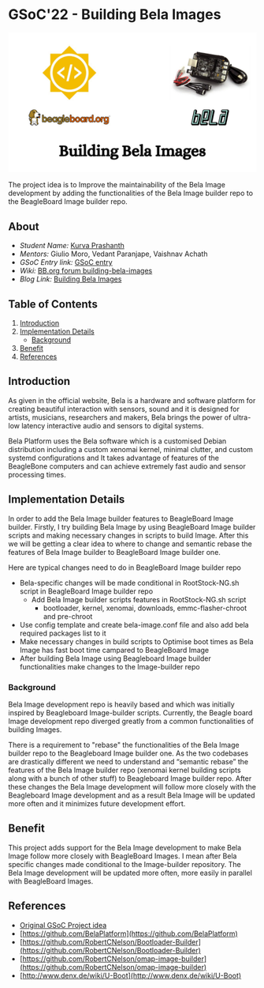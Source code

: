 # GSoC'22 - Building Bela Images

![intro](photos/photo6100226193669337986.jpg)

The project idea is to Improve the maintainability of the Bela Image development by adding the functionalities of the Bela Image builder repo to the BeagleBoard Image builder repo. 

## About
- _Student Name:_ [Kurva Prashanth](https://krvprashanth.in)
- _Mentors:_ Giulio Moro, Vedant Paranjape, Vaishnav Achath
- _GSoC Entry link:_ [GSoC entry](https://summerofcode.withgoogle.com/programs/2022/projects/ykkMkxcR)
- _Wiki:_ [BB.org forum building-bela-images](https://forum.beagleboard.org/t/building-bela-images/32104)
- _Blog Link:_ [Building Bela Images](https://krvprashanth.in/gsoc2022/) <br>

## Table of Contents
1. [Introduction](#intro)
2. [Implementation Details](#implementation)
	- [Background](#background)
3. [Benefit](#benefit)
4. [References](#ref)

## Introduction <a name="intro"></a>
As given in the official website, Bela is a hardware and software platform for creating beautiful interaction with sensors, sound and it is designed for artists, musicians, researchers and makers, Bela brings the power of ultra-low latency interactive audio and sensors to digital systems.

Bela Platform uses the Bela software which is a customised Debian distribution including a custom xenomai kernel, minimal clutter, and custom systemd configurations and It takes advantage of features of the BeagleBone computers and can achieve extremely fast audio and sensor processing times. 
## Implementation Details <a name="implementation"></a>
In order to add the Bela Image builder features to BeagleBoard Image builder. Firstly, I try building Bela Image by using BeagleBoard Image builder scripts and making necessary changes in scripts to build Image. After this we will be getting a clear idea to where to change and semantic rebase the features of Bela Image builder to BeagleBoard Image builder one.


Here are typical changes need to do in BeagleBoard Image builder repo

   - Bela-specific changes will be made conditional in RootStock-NG.sh script in BeagleBoard Image builder repo
       - Add Bela Image builder scripts features in RootStock-NG.sh script
            - bootloader, kernel, xenomai, downloads, emmc-flasher-chroot and pre-chroot
   - Use config template and create bela-image.conf file and also add bela required packages list to it
   - Make necessary changes in build scripts to Optimise boot times as Bela Image has fast boot time campared to BeagleBoard Image
   - After building Bela Image using Beagleboard Image builder functionalities make changes to the Image-builder repo
    
### Background <a name="background"></a>
Bela Image development repo is heavily based and which was initially inspired by Beagleboard Image-builder scripts. Currently, the Beagle board Image development repo diverged greatly from a common functionalities of building Images.

There is a requirement to "rebase" the functionalities of the Bela Image builder repo to the Beagleboard Image builder one. As the two codebases are drastically different we need to understand and “semantic rebase” the features of the Bela Image builder repo (xenomai kernel building scripts along with a bunch of other stuff) to Beagleboard Image builder repo. After these changes the Bela Image development will follow more closely with the Beagleboard Image development and as a result Bela Image will be updated more often and it minimizes future development effort. 

## Benefit <a name="benefit"></a>
This project adds support for the Bela Image development to make Bela Image follow more closely with BeagleBoard Images. I mean after Bela specific changes made conditional to the Image-builder repository. The Bela Image development will be updated more often, more easily in parallel with BeagleBoard Images. 

## References <a name="ref"></a>
- [Original GSoC Project idea](https://elinux.org/BeagleBoard/GSoC/Ideas-2022)
- [https://github.com/BelaPlatform](https://github.com/BelaPlatform)
- [https://github.com/RobertCNelson/Bootloader-Builder](https://github.com/RobertCNelson/Bootloader-Builder)
- [https://github.com/RobertCNelson/omap-image-builder](https://github.com/RobertCNelson/omap-image-builder)
- [http://www.denx.de/wiki/U-Boot](http://www.denx.de/wiki/U-Boot)
